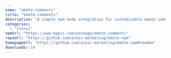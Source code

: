 ```yaml
---
name: "emote-comments"
title: "emote-comments"
description: "A simple npm node integration for customizable emote comments and comments sections"
categories:
  - "css+ui"
npmUrl: "https://www.npmjs.com/package/emote-comments"
repoUrl: "https://github.com/ezoic-marketing/emote-npm"
homepageUrl: "https://github.com/ezoic-marketing/emote-npm#readme"
downloads: 10
---
```

